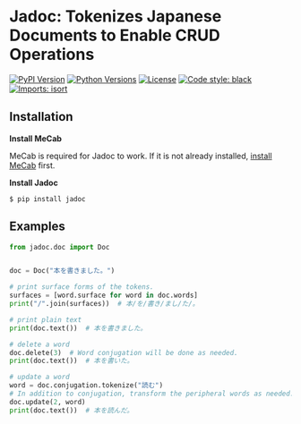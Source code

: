 # Jadoc: Tokenizes Japanese Documents to Enable CRUD Operations

[![PyPI Version](https://img.shields.io/pypi/v/jadoc.svg)](https://pypi.org/pypi/jadoc/)
[![Python Versions](https://img.shields.io/pypi/pyversions/jadoc.svg)](https://pypi.org/pypi/jadoc/)
[![License](https://img.shields.io/pypi/l/jadoc.svg)](https://github.com/poyo46/jadoc/blob/main/LICENSE)
[![Code style: black](https://img.shields.io/badge/code%20style-black-000000.svg)](https://github.com/psf/black)
[![Imports: isort](https://img.shields.io/badge/%20imports-isort-%231674b1?style=flat&labelColor=ef8336)](https://pycqa.github.io/isort/)

## Installation

**Install MeCab**

MeCab is required for Jadoc to work.
If it is not already installed, [install MeCab](https://taku910.github.io/mecab/) first.

**Install Jadoc**

```console
$ pip install jadoc
```

## Examples

```python
from jadoc.doc import Doc


doc = Doc("本を書きました。")

# print surface forms of the tokens.
surfaces = [word.surface for word in doc.words]
print("/".join(surfaces))  # 本/を/書き/まし/た/。

# print plain text
print(doc.text())  # 本を書きました。

# delete a word
doc.delete(3)  # Word conjugation will be done as needed.
print(doc.text())  # 本を書いた。

# update a word
word = doc.conjugation.tokenize("読む")
# In addition to conjugation, transform the peripheral words as needed.
doc.update(2, word)
print(doc.text())  # 本を読んだ。
```

